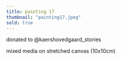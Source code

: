 ```yaml
---
title: painting 17
thumbnail: "painting17.jpeg"
sold: true
---
```

donated to @kaershovedgaard_stories

mixed media on stretched canvas (10x10cm) 